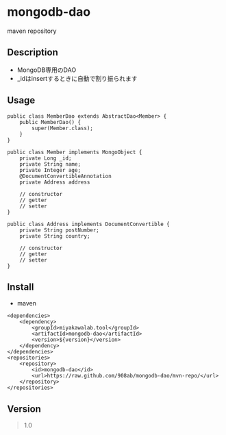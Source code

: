 # mongodb-dao
maven repository


## Description
* MongoDB専用のDAO
* _idはinsertするときに自動で割り振られます

## Usage
```
public class MemberDao extends AbstractDao<Member> {
    public MemberDao() {
        super(Member.class);
    }
}
```

```
public class Member implements MongoObject {
    private Long _id;
    private String name;
    private Integer age;
    @DocumentConvertibleAnnotation
    private Address address
    
    // constructor
    // getter
    // setter
}
```

```
public class Address implements DocumentConvertible {
    private String postNumber;
    private String country;
    
    // constructor
    // getter
    // setter
}
```

## Install
* maven
```
<dependencies>
    <dependency>
        <groupId>miyakawalab.tool</groupId>
        <artifactId>mongodb-dao</artifactId>
        <version>${version}</version>
    </dependency>
</dependencies>
<repositories>
    <repository>
        <id>mongodb-dao</id>
        <url>https://raw.github.com/908ab/mongodb-dao/mvn-repo/</url>
    </repository>
</repositories>
```


## Version
> 1.0

